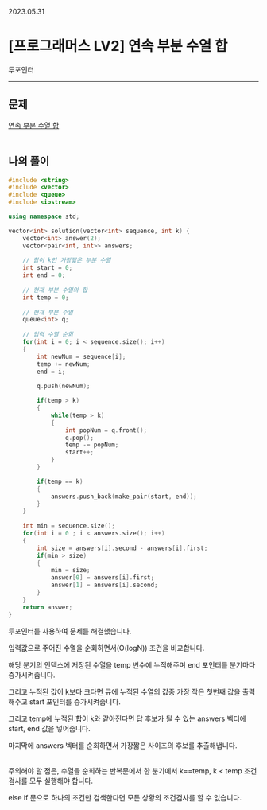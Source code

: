 2023.05.31

# __[프로그래머스 LV2] 연속 부분 수열 합__

투포인터

----

## __문제__

[연속 부분 수열 합](https://school.programmers.co.kr/learn/courses/30/lessons/131701)<br><Br>


## __나의 풀이__
```c++
#include <string>
#include <vector>
#include <queue>
#include <iostream>

using namespace std;

vector<int> solution(vector<int> sequence, int k) {
    vector<int> answer(2);
    vector<pair<int, int>> answers;
    
    // 합이 k인 가장짧은 부분 수열
    int start = 0;
    int end = 0;
    
    // 현재 부분 수열의 합 
    int temp = 0;
    
    // 현재 부분 수열
    queue<int> q;
    
    // 입력 수열 순회
    for(int i = 0; i < sequence.size(); i++)
    {
        int newNum = sequence[i];
        temp += newNum;
        end = i;
        
        q.push(newNum);

        if(temp > k)
        {
            while(temp > k)
            {
                int popNum = q.front();
                q.pop();
                temp -= popNum;
                start++;
            }
        }

        if(temp == k)
        {
            answers.push_back(make_pair(start, end));
        }
    }
    
    int min = sequence.size();
    for(int i = 0 ; i < answers.size(); i++)
    {
        int size = answers[i].second - answers[i].first;
        if(min > size)
        {
            min = size;
            answer[0] = answers[i].first;
            answer[1] = answers[i].second;
        }
    }
    return answer;
}
```

투포인터를 사용하여 문제를 해결했습니다.

입력값으로 주어진 수열을 순회하면서(O(logN)) 조건을 비교합니다.

해당 분기의 인덱스에 저장된 수열을 temp 변수에 누적해주며 end 포인터를 분기마다 증가시켜줍니다.

그리고 누적된 값이 k보다 크다면 큐에 누적된 수열의 값중 가장 작은 첫번째 값을 출력해주고 start 포인터를 증가시켜줍니다.

그리고 temp에 누적된 합이 k와 같아진다면 답 후보가 될 수 있는 answers 벡터에 start, end 값을 넣어줍니다.

마지막에 answers 벡터를 순회하면서 가장짧은 사이즈의 후보를 추출해냅니다.<br><Br>

주의해야 할 점은, 수열을 순회하는 반복문에서 한 분기에서 k==temp, k < temp 조건 검사를 모두 실행해야 합니다.

else if 문으로 하나의 조건만 검색한다면 모든 상황의 조건검사를 할 수 없습니다.


